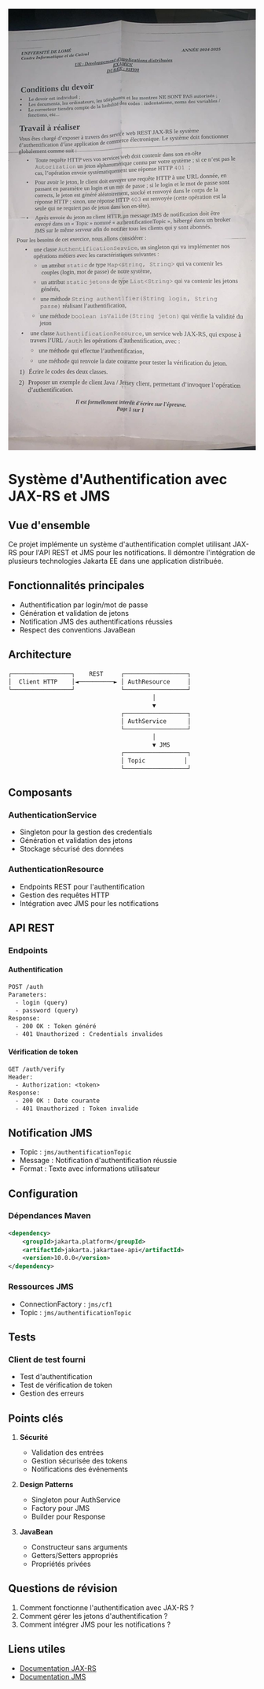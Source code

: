 ![Examen Authentification](exam.jpg)

# Système d'Authentification avec JAX-RS et JMS

## Vue d'ensemble

Ce projet implémente un système d'authentification complet utilisant JAX-RS pour l'API REST et JMS pour les notifications. Il démontre l'intégration de plusieurs technologies Jakarta EE dans une application distribuée.

## Fonctionnalités principales

- Authentification par login/mot de passe
- Génération et validation de jetons
- Notification JMS des authentifications réussies
- Respect des conventions JavaBean

## Architecture

```
┌─────────────────┐    REST     ┌──────────────────┐
│  Client HTTP    │◄──────────► │ AuthResource     │
└─────────────────┘             └──────────────────┘
                                         │
                                         ▼
                                ┌──────────────────┐
                                │ AuthService      │
                                └──────────────────┘
                                         │
                                         ▼ JMS
                                ┌──────────────────┐
                                │ Topic           │
                                └──────────────────┘
```

## Composants

### AuthenticationService
- Singleton pour la gestion des credentials
- Génération et validation des jetons
- Stockage sécurisé des données

### AuthenticationResource
- Endpoints REST pour l'authentification
- Gestion des requêtes HTTP
- Intégration avec JMS pour les notifications

## API REST

### Endpoints

#### Authentification
```
POST /auth
Parameters:
  - login (query)
  - password (query)
Response:
  - 200 OK : Token généré
  - 401 Unauthorized : Credentials invalides
```

#### Vérification de token
```
GET /auth/verify
Header:
  - Authorization: <token>
Response:
  - 200 OK : Date courante
  - 401 Unauthorized : Token invalide
```

## Notification JMS

- Topic : `jms/authentificationTopic`
- Message : Notification d'authentification réussie
- Format : Texte avec informations utilisateur

## Configuration

### Dépendances Maven
```xml
<dependency>
    <groupId>jakarta.platform</groupId>
    <artifactId>jakarta.jakartaee-api</artifactId>
    <version>10.0.0</version>
</dependency>
```

### Ressources JMS
- ConnectionFactory : `jms/cf1`
- Topic : `jms/authentificationTopic`

## Tests

### Client de test fourni
- Test d'authentification
- Test de vérification de token
- Gestion des erreurs

## Points clés

1. **Sécurité**
   - Validation des entrées
   - Gestion sécurisée des tokens
   - Notifications des événements

2. **Design Patterns**
   - Singleton pour AuthService
   - Factory pour JMS
   - Builder pour Response

3. **JavaBean**
   - Constructeur sans arguments
   - Getters/Setters appropriés
   - Propriétés privées

## Questions de révision

1. Comment fonctionne l'authentification avec JAX-RS ?
2. Comment gérer les jetons d'authentification ?
3. Comment intégrer JMS pour les notifications ?

## Liens utiles

- [Documentation JAX-RS](https://jakarta.ee/specifications/restful-ws/)
- [Documentation JMS](https://jakarta.ee/specifications/messaging/) 